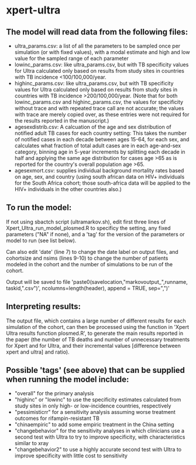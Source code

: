 # xpert-ultra

## The model will read data from the following files: 
- ultra_params.csv: a list of all the parameters to be sampled once per simulation (or with fixed values), with a modal estimate and high and low value for the sampled range of each parameter
- lowinc_params.csv: like ultra_params.csv, but with TB specificity values for Ultra calculated only based on results from study sites in countries with TB incidence <100/100,000/year. 
- highinc_params.csv: like ultra_params.csv, but with TB specificity values for Ultra calculated only based on results from study sites in countries with TB incidence >200/100,000/year. (Note that for both lowinc_params.csv and highinc_params.csv, the values for specificity without trace and with repeated trace call are not accurate; the values with trace are merely copied over, as these entries were not required for the results reported in the manuscript.)
-  agesexdistrib.csv: A calcuation of the age and sex distribution of notified adult TB cases for each country setting: This takes the number of notified cases in each decade between ages 15-64, for each sex, and calculates what fraction of total adult cases are in each age-and-sex category, binning age in 5-year increments by splitting each decade in half and applying the same age distribution for cases age >65 as is reported for the country's overall population age >65. 
- agesexmort.csv: supplies individual background mortality rates based on age, sex, and country (using south african data on HIV+ individuals for the South Africa cohort; those south-africa data will be applied to the HIV+ individuals in the other countries also.)


## To run the model: 

If not using sbactch script (ultramarkov.sh),
edit first three lines of Xpert_Ultra_run_model_plosmed.R to specificy the setting, any fixed parameters ("NA" if none), and a 'tag' for the version of the parameters or model to run (see list below). 

Can also edit 'date' (line 7) to change the date label on output files, and cohortsize and nsims (lines 9-10) to change the number of patients modeled in the cohort and the number of simulations to be run of the cohort.

Output will be saved to file 'paste0(savelocation,"markovoutput_",runname, taskid,".csv")', ncolumns=length(header), append = TRUE, sep=",")'



## Interpreting results:

The output file, which contains a large number of different results for each simulation of the cohort, can then be processed using the function in 'Xpert Ultra results function plosmed.R', to generate the main results reported in the paper (the number of TB deaths and number of unnecessary treatments for Xpert and for Ultra, and their incremental values [difference between xpert and ultra] and ratio).



## Possible 'tags' (see above) that can be supplied when running the model include: 
- "overall" for the primary analysis
- "highinc" or "lowinc" to use the specificity estimates calculated from study sites in only high- or low-incidence countries, respectively
- "pessimisticrr" for a sensitivity analysis assuming worse treatment outcomes for rifampin-resistant TB
- "chinaempiric" to add some empiric treatment in the China setting
- "changebehavior" for the sensitivity analyses in which clinicians use a second test with Ultra to try to improve specificity, with characteristics similar to xray
- "changebehavior2" to use a highly accurate second test with Ultra to improve specificity with little cost to sensitivity

